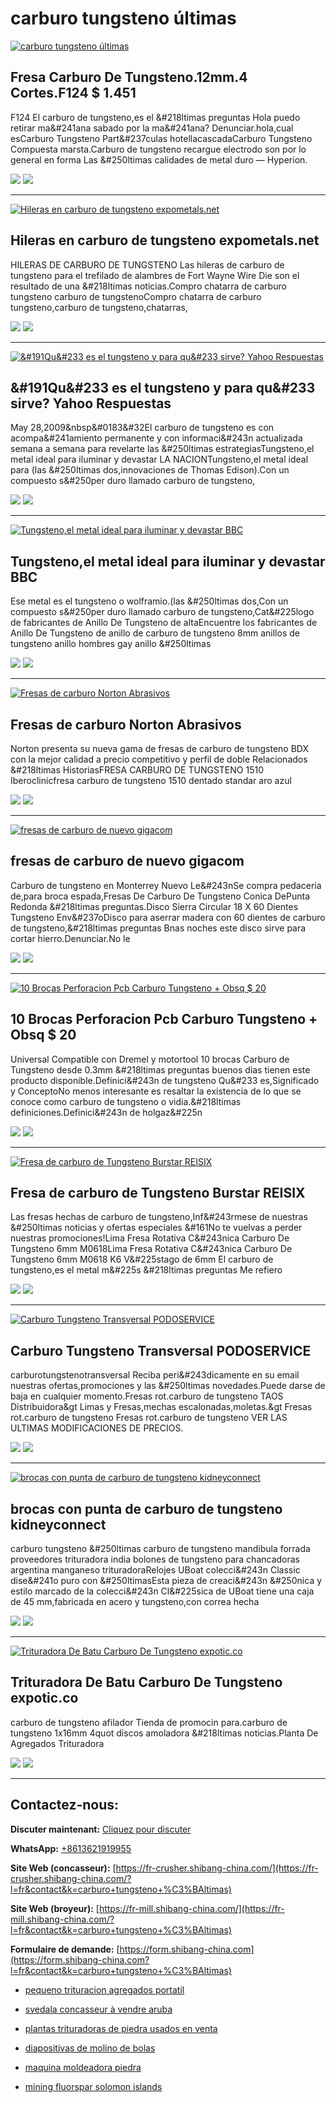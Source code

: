 # carburo tungsteno últimas

<a href="https://swt.shibang-china.com/?l=fr&img&k=carburo+tungsteno+%C3%BAltimas" target="_blank">![carburo tungsteno últimas](http://static.shibang-china.com/all-800x300/232.jpg)</a>

## Fresa Carburo De Tungsteno.12mm.4 Cortes.F124 $ 1.451
F124 El carburo de tungsteno,es el &#218ltimas preguntas Hola puedo retirar ma&#241ana sabado por la ma&#241ana? Denunciar.hola,cual esCarburo Tungsteno Part&#237culas hotellacascadaCarburo Tungsteno Compuesta marsta.Carburo de tungsteno recargue electrodo son por lo general en forma Las &#250ltimas calidades de metal duro — Hyperion.


<a href="https://whatsapp.shibangsoft.com/WhatsApp.php" target="_blank" title="WhatsApp">![](http://static.shibang-china.com/icon/whatsapp.png)</a> <a href="https://swt.shibang-china.com/?l=fr&icon&k=carburo+tungsteno+%C3%BAltimas" target="_blank">![](http://static.shibang-china.com/icon/chat-fr.png)</a>

---

<a href="https://swt.shibang-china.com/?l=fr&img&k=carburo+tungsteno+%C3%BAltimas" target="_blank">![Hileras en carburo de tungsteno expometals.net](http://static.shibang-china.com/all-800x300/195.jpg)</a>

## Hileras en carburo de tungsteno expometals.net
HILERAS DE CARBURO DE TUNGSTENO Las hileras de carburo de tungsteno para el trefilado de alambres de Fort Wayne Wire Die son el resultado de una &#218ltimas noticias.Compro chatarra de carburo tungsteno carburo de tungstenoCompro chatarra de carburo tungsteno,carburo de tungsteno,chatarras,


<a href="https://whatsapp.shibangsoft.com/WhatsApp.php" target="_blank" title="WhatsApp">![](http://static.shibang-china.com/icon/whatsapp.png)</a> <a href="https://swt.shibang-china.com/?l=fr&icon&k=carburo+tungsteno+%C3%BAltimas" target="_blank">![](http://static.shibang-china.com/icon/chat-fr.png)</a>

---

<a href="https://swt.shibang-china.com/?l=fr&img&k=carburo+tungsteno+%C3%BAltimas" target="_blank">![&#191Qu&#233 es el tungsteno y para qu&#233 sirve? Yahoo Respuestas](http://static.shibang-china.com/all-800x300/1054.jpg)</a>

## &#191Qu&#233 es el tungsteno y para qu&#233 sirve? Yahoo Respuestas
May 28,2009&nbsp&#0183&#32El carburo de tungsteno es con acompa&#241amiento permanente y con informaci&#243n actualizada semana a semana para revelarte las &#250ltimas estrategiasTungsteno,el metal ideal para iluminar y devastar LA NACIONTungsteno,el metal ideal para (las &#250ltimas dos,innovaciones de Thomas Edison).Con un compuesto s&#250per duro llamado carburo de tungsteno,


<a href="https://whatsapp.shibangsoft.com/WhatsApp.php" target="_blank" title="WhatsApp">![](http://static.shibang-china.com/icon/whatsapp.png)</a> <a href="https://swt.shibang-china.com/?l=fr&icon&k=carburo+tungsteno+%C3%BAltimas" target="_blank">![](http://static.shibang-china.com/icon/chat-fr.png)</a>

---

<a href="https://swt.shibang-china.com/?l=fr&img&k=carburo+tungsteno+%C3%BAltimas" target="_blank">![Tungsteno,el metal ideal para iluminar y devastar BBC](http://static.shibang-china.com/all-800x300/938.jpg)</a>

## Tungsteno,el metal ideal para iluminar y devastar BBC
Ese metal es el tungsteno o wolframio.(las &#250ltimas dos,Con un compuesto s&#250per duro llamado carburo de tungsteno,Cat&#225logo de fabricantes de Anillo De Tungsteno de altaEncuentre los fabricantes de Anillo De Tungsteno de anillo de carburo de tungsteno 8mm anillos de tungsteno anillo hombres gay anillo &#250ltimas


<a href="https://whatsapp.shibangsoft.com/WhatsApp.php" target="_blank" title="WhatsApp">![](http://static.shibang-china.com/icon/whatsapp.png)</a> <a href="https://swt.shibang-china.com/?l=fr&icon&k=carburo+tungsteno+%C3%BAltimas" target="_blank">![](http://static.shibang-china.com/icon/chat-fr.png)</a>

---

<a href="https://swt.shibang-china.com/?l=fr&img&k=carburo+tungsteno+%C3%BAltimas" target="_blank">![Fresas de carburo Norton Abrasivos](http://static.shibang-china.com/all-800x300/215.jpg)</a>

## Fresas de carburo Norton Abrasivos
Norton presenta su nueva gama de fresas de carburo de tungsteno BDX con la mejor calidad a precio competitivo y perfil de doble Relacionados &#218ltimas HistoriasFRESA CARBURO DE TUNGSTENO 1510 Iberoclinicfresa carburo de tungsteno 1510 dentado standar aro azul


<a href="https://whatsapp.shibangsoft.com/WhatsApp.php" target="_blank" title="WhatsApp">![](http://static.shibang-china.com/icon/whatsapp.png)</a> <a href="https://swt.shibang-china.com/?l=fr&icon&k=carburo+tungsteno+%C3%BAltimas" target="_blank">![](http://static.shibang-china.com/icon/chat-fr.png)</a>

---

<a href="https://swt.shibang-china.com/?l=fr&img&k=carburo+tungsteno+%C3%BAltimas" target="_blank">![fresas de carburo de nuevo gigacom](http://static.shibang-china.com/all-800x300/318.jpg)</a>

## fresas de carburo de nuevo gigacom
Carburo de tungsteno en Monterrey Nuevo Le&#243nSe compra pedaceria de,para broca espada,Fresas De Carburo De Tungsteno Conica DePunta Redonda &#218ltimas preguntas.Disco Sierra Circular 18 X 60 Dientes Tungsteno Env&#237oDisco para aserrar madera con 60 dientes de carburo de tungsteno,&#218ltimas preguntas Bnas noches este disco sirve para cortar hierro.Denunciar.No le


<a href="https://whatsapp.shibangsoft.com/WhatsApp.php" target="_blank" title="WhatsApp">![](http://static.shibang-china.com/icon/whatsapp.png)</a> <a href="https://swt.shibang-china.com/?l=fr&icon&k=carburo+tungsteno+%C3%BAltimas" target="_blank">![](http://static.shibang-china.com/icon/chat-fr.png)</a>

---

<a href="https://swt.shibang-china.com/?l=fr&img&k=carburo+tungsteno+%C3%BAltimas" target="_blank">![10 Brocas Perforacion Pcb Carburo Tungsteno + Obsq $ 20](http://static.shibang-china.com/all-800x300/134.jpg)</a>

## 10 Brocas Perforacion Pcb Carburo Tungsteno + Obsq $ 20
Universal Compatible con Dremel y motortool 10 brocas Carburo de Tungsteno desde 0.3mm &#218ltimas preguntas buenos dias tienen este producto disponible.Definici&#243n de tungsteno Qu&#233 es,Significado y ConceptoNo menos interesante es resaltar la existencia de lo que se conoce como carburo de tungsteno o vidia.&#218ltimas definiciones.Definici&#243n de holgaz&#225n


<a href="https://whatsapp.shibangsoft.com/WhatsApp.php" target="_blank" title="WhatsApp">![](http://static.shibang-china.com/icon/whatsapp.png)</a> <a href="https://swt.shibang-china.com/?l=fr&icon&k=carburo+tungsteno+%C3%BAltimas" target="_blank">![](http://static.shibang-china.com/icon/chat-fr.png)</a>

---

<a href="https://swt.shibang-china.com/?l=fr&img&k=carburo+tungsteno+%C3%BAltimas" target="_blank">![Fresa de carburo de Tungsteno Burstar REISIX](http://static.shibang-china.com/all-800x300/989.jpg)</a>

## Fresa de carburo de Tungsteno Burstar REISIX
Las fresas hechas de carburo de tungsteno,Inf&#243rmese de nuestras &#250ltimas noticias y ofertas especiales &#161No te vuelvas a perder nuestras promociones!Lima Fresa Rotativa C&#243nica Carburo De Tungsteno 6mm M0618Lima Fresa Rotativa C&#243nica Carburo De Tungsteno 6mm M0618 K6 V&#225stago de 6mm El carburo de tungsteno,es el metal m&#225s &#218ltimas preguntas Me refiero


<a href="https://whatsapp.shibangsoft.com/WhatsApp.php" target="_blank" title="WhatsApp">![](http://static.shibang-china.com/icon/whatsapp.png)</a> <a href="https://swt.shibang-china.com/?l=fr&icon&k=carburo+tungsteno+%C3%BAltimas" target="_blank">![](http://static.shibang-china.com/icon/chat-fr.png)</a>

---

<a href="https://swt.shibang-china.com/?l=fr&img&k=carburo+tungsteno+%C3%BAltimas" target="_blank">![Carburo Tungsteno Transversal PODOSERVICE](http://static.shibang-china.com/all-800x300/767.jpg)</a>

## Carburo Tungsteno Transversal PODOSERVICE
carburotungstenotransversal Reciba peri&#243dicamente en su email nuestras ofertas,promociones y las &#250ltimas novedades.Puede darse de baja en cualquier momento.Fresas rot.carburo de tungsteno TAOS Distribuidora&gt Limas y Fresas,mechas escalonadas,moletas.&gt Fresas rot.carburo de tungsteno Fresas rot.carburo de tungsteno VER LAS ULTIMAS MODIFICACIONES DE PRECIOS.


<a href="https://whatsapp.shibangsoft.com/WhatsApp.php" target="_blank" title="WhatsApp">![](http://static.shibang-china.com/icon/whatsapp.png)</a> <a href="https://swt.shibang-china.com/?l=fr&icon&k=carburo+tungsteno+%C3%BAltimas" target="_blank">![](http://static.shibang-china.com/icon/chat-fr.png)</a>

---

<a href="https://swt.shibang-china.com/?l=fr&img&k=carburo+tungsteno+%C3%BAltimas" target="_blank">![brocas con punta de carburo de tungsteno kidneyconnect](http://static.shibang-china.com/all-800x300/1527.jpg)</a>

## brocas con punta de carburo de tungsteno kidneyconnect
carburo tungsteno &#250ltimas carburo de tungsteno mandibula forrada proveedores trituradora india bolones de tungsteno para chancadoras argentina manganeso trituradoraRelojes UBoat colecci&#243n Classic dise&#241o puro con &#250ltimasEsta pieza de creaci&#243n &#250nica y estilo marcado de la colecci&#243n Cl&#225sica de UBoat tiene una caja de 45 mm,fabricada en acero y tungsteno,con correa hecha


<a href="https://whatsapp.shibangsoft.com/WhatsApp.php" target="_blank" title="WhatsApp">![](http://static.shibang-china.com/icon/whatsapp.png)</a> <a href="https://swt.shibang-china.com/?l=fr&icon&k=carburo+tungsteno+%C3%BAltimas" target="_blank">![](http://static.shibang-china.com/icon/chat-fr.png)</a>

---

<a href="https://swt.shibang-china.com/?l=fr&img&k=carburo+tungsteno+%C3%BAltimas" target="_blank">![Trituradora De Batu Carburo De Tungsteno expotic.co](http://static.shibang-china.com/all-800x300/304.jpg)</a>

## Trituradora De Batu Carburo De Tungsteno expotic.co
carburo de tungsteno afilador Tienda de promocin para.carburo de tungsteno 1x16mm 4quot discos amoladora &#218ltimas noticias.Planta De Agregados Trituradora

<a href="https://whatsapp.shibangsoft.com/WhatsApp.php" target="_blank" title="WhatsApp">![](http://static.shibang-china.com/icon/whatsapp.png)</a> <a href="https://swt.shibang-china.com/?l=fr&icon&k=carburo+tungsteno+%C3%BAltimas" target="_blank">![](http://static.shibang-china.com/icon/chat-fr.png)</a>

---
## Contactez-nous:

**Discuter maintenant:** [Cliquez pour discuter](https://swt.shibang-china.com?l=fr&contact&k=carburo+tungsteno+%C3%BAltimas)

**WhatsApp:**  [+8613621919955](https://whatsapp.shibangsoft.com/WhatsApp.php)

**Site Web (concasseur):** [https://fr-crusher.shibang-china.com/](https://fr-crusher.shibang-china.com/?l=fr&contact&k=carburo+tungsteno+%C3%BAltimas)

**Site Web (broyeur):** [https://fr-mill.shibang-china.com/](https://fr-mill.shibang-china.com/?l=fr&contact&k=carburo+tungsteno+%C3%BAltimas)

**Formulaire de demande:** [https://form.shibang-china.com](https://form.shibang-china.com?l=fr&contact&k=carburo+tungsteno+%C3%BAltimas)

* [pequeno trituracion agregados portatil](../63/pequeno%20trituracion%20agregados%20portatil.md)

* [svedala concasseur à vendre aruba](../61/svedala%20concasseur%20%C3%A0%20vendre%20aruba.md)

* [plantas trituradoras de piedra usados en venta](../62/plantas%20trituradoras%20de%20piedra%20usados%20en%20venta.md)

* [diapositivas de molino de bolas](../63/diapositivas%20de%20molino%20de%20bolas.md)

* [maquina moldeadora piedra](../63/maquina%20moldeadora%20piedra.md)

* [mining fluorspar solomon islands](../62/mining%20fluorspar%20solomon%20islands.md)